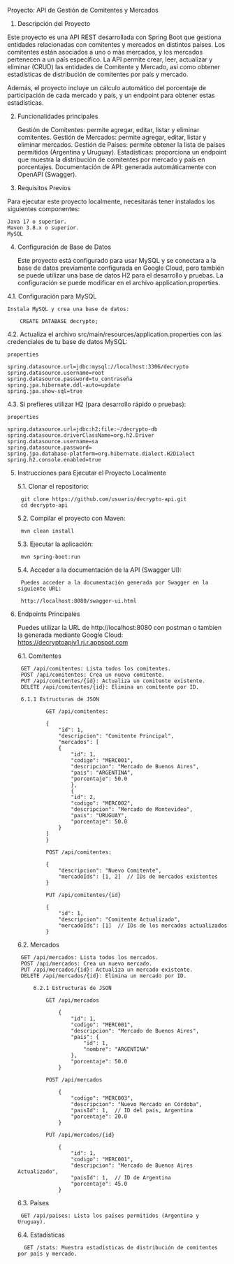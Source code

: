 Proyecto: API de Gestión de Comitentes y Mercados

1. Descripción del Proyecto

Este proyecto es una API REST desarrollada con Spring Boot que gestiona entidades relacionadas con comitentes y mercados en distintos países. Los comitentes están asociados a uno o más mercados, y los mercados pertenecen a un país específico. La API permite crear, leer, actualizar y eliminar (CRUD) las entidades de Comitente y Mercado, así como obtener estadísticas de distribución de comitentes por país y mercado.

Además, el proyecto incluye un cálculo automático del porcentaje de participación de cada mercado y país, y un endpoint para obtener estas estadísticas.

2. Funcionalidades principales

    Gestión de Comitentes: permite agregar, editar, listar y eliminar comitentes.
    Gestión de Mercados: permite agregar, editar, listar y eliminar mercados.
    Gestión de Países: permite obtener la lista de países permitidos (Argentina y Uruguay).
    Estadísticas: proporciona un endpoint que muestra la distribución de comitentes por mercado y país en porcentajes.
    Documentación de API: generada automáticamente con OpenAPI (Swagger).

3. Requisitos Previos

Para ejecutar este proyecto localmente, necesitarás tener instalados los siguientes componentes:

    Java 17 o superior.
    Maven 3.8.x o superior.
    MySQL 

4. Configuración de Base de Datos

	Este proyecto está configurado para usar MySQL y se conectara a la base de datos previamente configurada en Google Cloud, pero también se puede utilizar una base de datos H2 para el desarrollo y pruebas. La configuración se puede modificar en el archivo application.properties.

4.1. Configuración para MySQL

	Instala MySQL y crea una base de datos:

		CREATE DATABASE decrypto;

4.2. Actualiza el archivo src/main/resources/application.properties con las credenciales de tu base de datos MySQL:

	properties

	spring.datasource.url=jdbc:mysql://localhost:3306/decrypto
	spring.datasource.username=root
	spring.datasource.password=tu_contraseña
	spring.jpa.hibernate.ddl-auto=update
	spring.jpa.show-sql=true

4.3. Si prefieres utilizar H2 (para desarrollo rápido o pruebas):

	properties

	spring.datasource.url=jdbc:h2:file:~/decrypto-db
	spring.datasource.driverClassName=org.h2.Driver
	spring.datasource.username=sa
	spring.datasource.password=
	spring.jpa.database-platform=org.hibernate.dialect.H2Dialect
	spring.h2.console.enabled=true

5. Instrucciones para Ejecutar el Proyecto Localmente

    5.1. Clonar el repositorio:

		git clone https://github.com/usuario/decrypto-api.git
		cd decrypto-api

	5.2. Compilar el proyecto con Maven:

		mvn clean install

	5.3. Ejecutar la aplicación:

		mvn spring-boot:run

	5.4. Acceder a la documentación de la API (Swagger UI):

		Puedes acceder a la documentación generada por Swagger en la siguiente URL:

		http://localhost:8080/swagger-ui.html

6. Endpoints Principales

	Puedes utilizar la URL de http://localhost:8080 con postman o tambien la generada mediante Google Cloud: https://decryptoapiv1.rj.r.appspot.com

	6.1. Comitentes

		GET /api/comitentes: Lista todos los comitentes.
		POST /api/comitentes: Crea un nuevo comitente.
		PUT /api/comitentes/{id}: Actualiza un comitente existente.
		DELETE /api/comitentes/{id}: Elimina un comitente por ID.

		6.1.1 Estructuras de JSON

				GET /api/comitentes:

				{
					"id": 1,
					"descripcion": "Comitente Principal",
					"mercados": [
					{
						"id": 1,
						"codigo": "MERC001",
						"descripcion": "Mercado de Buenos Aires",
						"pais": "ARGENTINA",
						"porcentaje": 50.0
						},
						{
						"id": 2,
						"codigo": "MERC002",
						"descripcion": "Mercado de Montevideo",
						"pais": "URUGUAY",
						"porcentaje": 50.0
					}
				]
				}

				POST /api/comitentes:

				{
					"descripcion": "Nuevo Comitente",
					"mercadoIds": [1, 2]  // IDs de mercados existentes
				}

				PUT /api/comitentes/{id}

				{
					"id": 1,
					"descripcion": "Comitente Actualizado",
					"mercadoIds": [1]  // IDs de los mercados actualizados
				}

	6.2. Mercados

		GET /api/mercados: Lista todos los mercados.
		POST /api/mercados: Crea un nuevo mercado.
		PUT /api/mercados/{id}: Actualiza un mercado existente.
		DELETE /api/mercados/{id}: Elimina un mercado por ID.

			6.2.1 Estructuras de JSON

				GET /api/mercados

					{
						"id": 1,
						"codigo": "MERC001",
						"descripcion": "Mercado de Buenos Aires",
						"pais": {
							"id": 1,
							"nombre": "ARGENTINA"
						},
						"porcentaje": 50.0
					}

				POST /api/mercados

					{
						"codigo": "MERC003",
						"descripcion": "Nuevo Mercado en Córdoba",
						"paisId": 1,  // ID del país, Argentina
						"porcentaje": 20.0
					}

				PUT /api/mercados/{id}

					{
						"id": 1,
						"codigo": "MERC001",
						"descripcion": "Mercado de Buenos Aires Actualizado",
						"paisId": 1,  // ID de Argentina
						"porcentaje": 45.0
					}

	6.3. Países

    	GET /api/paises: Lista los países permitidos (Argentina y Uruguay).

	6.4. Estadísticas

   		 GET /stats: Muestra estadísticas de distribución de comitentes por país y mercado.


